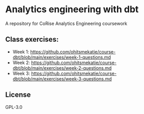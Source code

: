 # Analytics engineering with dbt

A repository for CoRise Analytics Engineering coursework 

## Class exercises:
- Week 1: https://github.com/ohitsmekatie/course-dbt/blob/main/exercises/week-1-questions.md
- Week 2: https://github.com/ohitsmekatie/course-dbt/blob/main/exercises/week-2-questions.md
- Week 3: https://github.com/ohitsmekatie/course-dbt/blob/main/exercises/week-3-questions.md

## License
GPL-3.0
